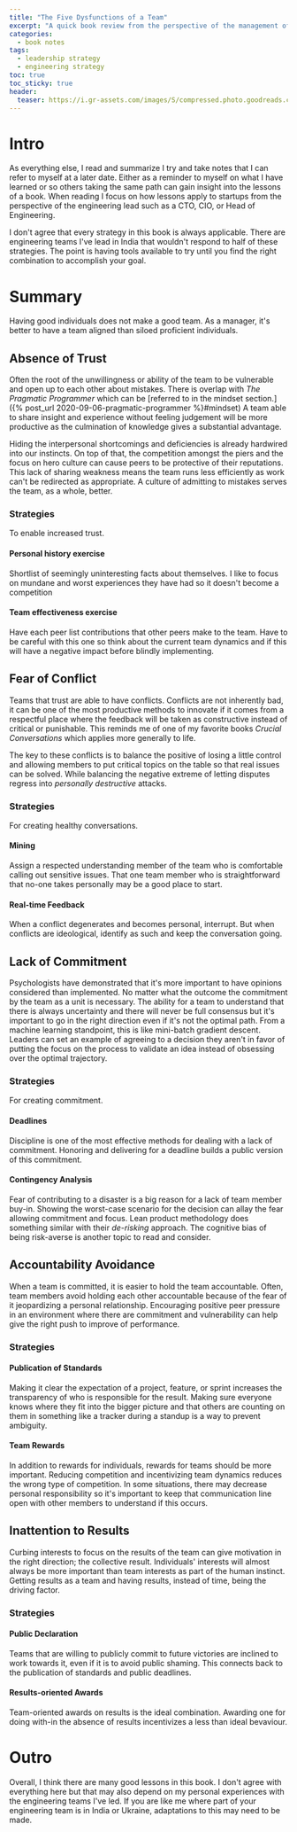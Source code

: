 ```yaml
---
title: "The Five Dysfunctions of a Team" 
excerpt: "A quick book review from the perspective of the management of a engineering team."
categories:
  - book notes
tags:
  - leadership strategy
  - engineering strategy
toc: true
toc_sticky: true
header:
  teaser: https://i.gr-assets.com/images/S/compressed.photo.goodreads.com/books/1400841022l/21343.jpg
---
```

# Intro
As everything else, I read and summarize I try and take notes that I can refer to myself at a later date. Either as a reminder to myself on what I have learned or so others taking the same path can gain insight into the lessons of a book. When reading I focus on how lessons apply to startups from the perspective of the engineering lead such as a CTO, CIO, or Head of Engineering.

I don't agree that every strategy in this book is always applicable. There are engineering teams I've lead in India that wouldn't respond to half of these strategies. The point is having tools available to try until you find the right combination to accomplish your goal.

# Summary
Having good individuals does not make a good team. As a manager, it's better to have a team aligned than siloed proficient individuals.
## Absence of Trust
Often the root of the unwillingness or ability of the team to be vulnerable and open up to each other about mistakes. There is overlap with *The Pragmatic Programmer* which can be [referred to in the mindset section.]({% post_url 2020-09-06-pragmatic-programmer %}#mindset) A team able to share insight and experience without feeling judgement will be more productive as the culmination of knowledge gives a substantial advantage.

Hiding the interpersonal shortcomings and deficiencies is already hardwired into our instincts. On top of that, the competition amongst the piers and the focus on hero culture can cause peers to be protective of their reputations. This lack of sharing weakness means the team runs less efficiently as work can't be redirected as appropriate. A culture of admitting to mistakes serves the team, as a whole, better.

### Strategies
To enable increased trust.
#### Personal history exercise
Shortlist of seemingly uninteresting facts about themselves. I like to focus on mundane and worst experiences they have had so it doesn't become a competition
#### Team effectiveness exercise
Have each peer list contributions that other peers make to the team. Have to be careful with this one so think about the current team dynamics and if this will have a negative impact before blindly implementing.

## Fear of Conflict
Teams that trust are able to have conflicts. Conflicts are not inherently bad, it can be one of the most productive methods to innovate if it comes from a respectful place where the feedback will be taken as constructive instead of critical or punishable. This reminds me of one of my favorite books *Crucial Conversations* which applies more generally to life.

The key to these conflicts is to balance the positive of losing a little control and allowing members to put critical topics on the table so that real issues can be solved. While balancing the negative extreme of letting disputes regress into *personally destructive* attacks.

### Strategies
For creating healthy conversations.
#### Mining
Assign a respected understanding member of the team who is comfortable calling out sensitive issues. That one team member who is straightforward that no-one takes personally may be a good place to start.
#### Real-time Feedback
When a conflict degenerates and becomes personal, interrupt. But when conflicts are ideological, identify as such and keep the conversation going.

## Lack of Commitment
Psychologists have demonstrated that it's more important to have opinions considered than implemented. No matter what the outcome the commitment by the team as a unit is necessary. The ability for a team to understand that there is always uncertainty and there will never be full consensus but it's important to go in the right direction even if it's not the optimal path. From a machine learning standpoint, this is like mini-batch gradient descent. Leaders can set an example of agreeing to a decision they aren't in favor of putting the focus on the process to validate an idea instead of obsessing over the optimal trajectory.

### Strategies
For creating commitment.
#### Deadlines
Discipline is one of the most effective methods for dealing with a lack of commitment. Honoring and delivering for a deadline builds a public version of this commitment.
#### Contingency Analysis
Fear of contributing to a disaster is a big reason for a lack of team member buy-in. Showing the worst-case scenario for the decision can allay the fear allowing commitment and focus. Lean product methodology does something similar with their *de-risking* approach. The cognitive bias of being risk-averse is another topic to read and consider.

## Accountability Avoidance
When a team is committed, it is easier to hold the team accountable. Often, team members avoid holding each other accountable because of the fear of it jeopardizing a personal relationship. Encouraging positive peer pressure in an environment where there are commitment and vulnerability can help give the right push to improve of performance.
### Strategies
#### Publication of Standards
Making it clear the expectation of a project, feature, or sprint increases the transparency of who is responsible for the result. Making sure everyone knows where they fit into the bigger picture and that others are counting on them in something like a tracker during a standup is a way to prevent ambiguity.
#### Team Rewards
In addition to rewards for individuals, rewards for teams should be more important. Reducing competition and incentivizing team dynamics reduces the wrong type of competition. In some situations, there may decrease personal responsibility so it's important to keep that communication line open with other members to understand if this occurs.

## Inattention to Results
Curbing interests to focus on the results of the team can give motivation in the right direction; the collective result. Individuals' interests will almost always be more important than team interests as part of the human instinct. Getting results as a team and having results, instead of time, being the driving factor.
### Strategies
#### Public Declaration
Teams that are willing to publicly commit to future victories are inclined to work towards it, even if it is to avoid public shaming. This connects back to the publication of standards and public deadlines.
#### Results-oriented Awards
Team-oriented awards on results is the ideal combination. Awarding one for doing with-in the absence of results incentivizes a less than ideal bevaviour. 

# Outro
Overall, I think there are many good lessons in this book. I don't agree with everything here but that may also depend on my personal experiences with the engineering teams I've led. If you are like me where part of your engineering team is in India or Ukraine, adaptations to this may need to be made.


